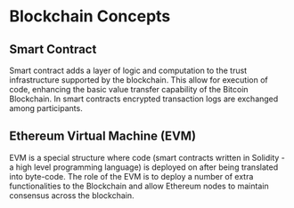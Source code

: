 # Blockchain Concepts

## Smart Contract 
Smart contract adds a layer of logic and computation to the trust infrastructure supported by the blockchain. 
This allow for execution of code, enhancing the basic value transfer capability of the Bitcoin Blockchain. 
In smart contracts encrypted transaction logs are exchanged among participants.

## Ethereum Virtual Machine (EVM)
EVM is a special structure where code (smart contracts written in Solidity - a high level programming language) is deployed on after being translated into byte-code. 
The role of the EVM is to deploy a number of extra functionalities to the Blockchain and allow Ethereum nodes to maintain consensus across the blockchain.

